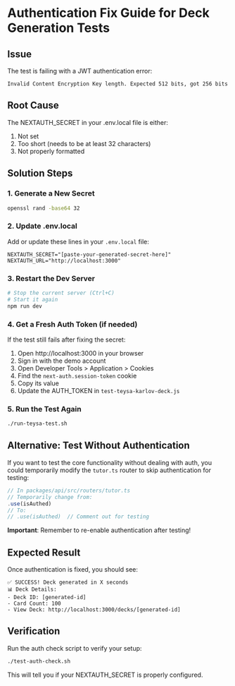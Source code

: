 # Authentication Fix Guide for Deck Generation Tests

## Issue
The test is failing with a JWT authentication error:
```
Invalid Content Encryption Key length. Expected 512 bits, got 256 bits
```

## Root Cause
The NEXTAUTH_SECRET in your .env.local file is either:
1. Not set
2. Too short (needs to be at least 32 characters)
3. Not properly formatted

## Solution Steps

### 1. Generate a New Secret
```bash
openssl rand -base64 32
```

### 2. Update .env.local
Add or update these lines in your `.env.local` file:
```env
NEXTAUTH_SECRET="[paste-your-generated-secret-here]"
NEXTAUTH_URL="http://localhost:3000"
```

### 3. Restart the Dev Server
```bash
# Stop the current server (Ctrl+C)
# Start it again
npm run dev
```

### 4. Get a Fresh Auth Token (if needed)
If the test still fails after fixing the secret:

1. Open http://localhost:3000 in your browser
2. Sign in with the demo account
3. Open Developer Tools > Application > Cookies
4. Find the `next-auth.session-token` cookie
5. Copy its value
6. Update the AUTH_TOKEN in `test-teysa-karlov-deck.js`

### 5. Run the Test Again
```bash
./run-teysa-test.sh
```

## Alternative: Test Without Authentication
If you want to test the core functionality without dealing with auth, you could temporarily modify the `tutor.ts` router to skip authentication for testing:

```typescript
// In packages/api/src/routers/tutor.ts
// Temporarily change from:
.use(isAuthed)
// To:
// .use(isAuthed)  // Comment out for testing
```

**Important**: Remember to re-enable authentication after testing!

## Expected Result
Once authentication is fixed, you should see:
```
✅ SUCCESS! Deck generated in X seconds
📊 Deck Details:
- Deck ID: [generated-id]
- Card Count: 100
- View Deck: http://localhost:3000/decks/[generated-id]
```

## Verification
Run the auth check script to verify your setup:
```bash
./test-auth-check.sh
```

This will tell you if your NEXTAUTH_SECRET is properly configured.
